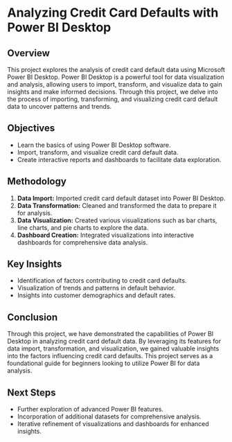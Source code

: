 # Analyzing Credit Card Defaults with Power BI Desktop

## Overview
This project explores the analysis of credit card default data using Microsoft Power BI Desktop. Power BI Desktop is a powerful tool for data visualization and analysis, allowing users to import, transform, and visualize data to gain insights and make informed decisions. Through this project, we delve into the process of importing, transforming, and visualizing credit card default data to uncover patterns and trends.

## Objectives
- Learn the basics of using Power BI Desktop software.
- Import, transform, and visualize credit card default data.
- Create interactive reports and dashboards to facilitate data exploration.

## Methodology
1. **Data Import:** Imported credit card default dataset into Power BI Desktop.
2. **Data Transformation:** Cleaned and transformed the data to prepare it for analysis.
3. **Data Visualization:** Created various visualizations such as bar charts, line charts, and pie charts to explore the data.
4. **Dashboard Creation:** Integrated visualizations into interactive dashboards for comprehensive data analysis.

## Key Insights
- Identification of factors contributing to credit card defaults.
- Visualization of trends and patterns in default behavior.
- Insights into customer demographics and default rates.

## Conclusion
Through this project, we have demonstrated the capabilities of Power BI Desktop in analyzing credit card default data. By leveraging its features for data import, transformation, and visualization, we gained valuable insights into the factors influencing credit card defaults. This project serves as a foundational guide for beginners looking to utilize Power BI for data analysis.

## Next Steps
- Further exploration of advanced Power BI features.
- Incorporation of additional datasets for comprehensive analysis.
- Iterative refinement of visualizations and dashboards for enhanced insights.

